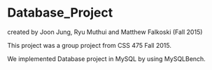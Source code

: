 # Database_Project 
  created by Joon Jung, Ryu Muthui and Matthew Falkoski (Fall 2015) 
 
 
 This project was a group project from CSS 475 Fall 2015.
 
 We implemented Database project in MySQL by using MySQLBench.


